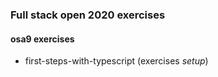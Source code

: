 ### Full stack open 2020 exercises

#### osa9 exercises

* first-steps-with-typescript    (exercises _setup_)